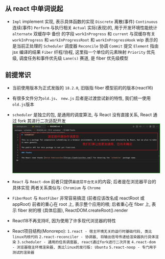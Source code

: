 ## 从 react 中单词说起

- `Impl` implement 实现, 表示具体函数的实现
  `Discrete` 离散(事件)
  `Continuous` 连续(事件)
  `Perform` 与执行相关
  `Actual` 实际(表现)的, 用于开发环境性能统计
  `alternate` 双缓存中 备份 的字段
  `workInProgress` 和 `current` 与双缓存有关
  `workInProgress` 和 `workInProgressRoot` 和 `workInProgressHook` wip 表示的是当前正处理的
  `Scheduler` 调度器
  `Reconcile` 协调
  `Commit` 提交
  `Element` 指由 jsx 编译的结果
  `Fiber` 纤程/协程, 这里指一个单位的元素映射
  `Priority` 优先级, 调度任务和事件优先级
  `Lane(s)` 赛道, 是 fiber 优先级模型

## 前提常识

- 当前使用版本为正式发版的 `18.2.0`, 旧版指 fiber 模型前的的版本(react16)

- 有很多文件分为`old.js`、 `new.js` 后者是过渡尝试新的特性, 我们统一使用`old.js`版本

- `scheduler` 是独立的包, 是通用的调度算法, 与 React 没有直接关系, React 通过 fork 其进行二次适配开发
  <img src="./imgs/scheduler说明.png" style="border: 1px solid green" />

- `React` 与 `React-dom` 前者只提供`最底层平台无关`的内容; 后者是在浏览器平台的具体实现
  两者关系类似与: `Chromium` 与 `Chrome`

- `FiberRoot` 与 `RootFiber` 非常容易搞混 (前者应该改名成 reactRoot 或 appRoot)
  前者的重心在 root 上, 表示整个应用的根; 后者重心在 fiber 上, 表示 fiber 树的根 (具体后面), ReactDOM.createRoot().render

- React18不再支持IE, 因为使用了许多现代浏览器的特性

- React项目结构(Monorepo):
  `1.react - 宿主环境无关的运行时基础代码, 类比linux内核代码`
  `2.react-reconciler - 协调器, 将输出信号传递给渲染器执行具体渲染`
  `3.scheduler - 通用的任务调度器, react通过fork进行二次开发`
  `4.react-dom - 浏览器宿主环境渲染器, 类比linux的发行版: Ubuntu`
  `5.react-noop - 专门用于测试的渲染器`